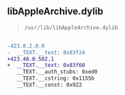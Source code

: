 ## libAppleArchive.dylib

> `/usr/lib/libAppleArchive.dylib`

```diff

-423.0.2.0.0
-  __TEXT.__text: 0x83f24
+423.40.0.502.1
+  __TEXT.__text: 0x83f60
   __TEXT.__auth_stubs: 0xed0
   __TEXT.__cstring: 0x1155b
   __TEXT.__const: 0x922

```
